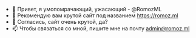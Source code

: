- 👋 Привет, я умопомрачающий, ужасающий - @RomozML
- 👀 Рекомендую вам крутой сайт под названием https://romoz.ml
- 💞️ Согласись, сайт очень крутой, да?
- 📫 Чтобы связаться со мной, пишите мне на почту admin@romoz.ml
